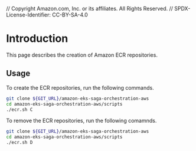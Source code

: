 // Copyright Amazon.com, Inc. or its affiliates. All Rights Reserved. // SPDX-License-Identifier: CC-BY-SA-4.0

# Introduction

This page describes the creation of Amazon ECR repositories.

## Usage

To create the ECR repositories, run the following commands.

```bash
git clone ${GIT_URL}/amazon-eks-saga-orchestration-aws
cd amazon-eks-saga-orchestration-aws/scripts
./ecr.sh C
```

To remove the ECR repositories, run the following comamnds.

```bash
git clone ${GIT_URL}/amazon-eks-saga-orchestration-aws
cd amazon-eks-saga-orchestration-aws/scripts
./ecr.sh D
```

